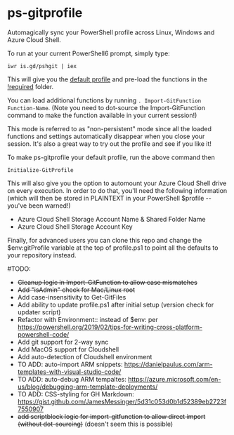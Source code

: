 # ps-gitprofile
Automagically sync your PowerShell profile across Linux, Windows and Azure Cloud Shell.

To run at your current PowerShell6 prompt, simply type: 

```
iwr is.gd/pshgit | iex
```

This will give you the [default profile](https://github.com/tescales/ps-gitprofile/blob/master/Git.PowerShell_profile.ps1) and pre-load the functions in the [!required](https://github.com/tescales/ps-gitprofile/tree/master/functions/!required) folder.

You can load additional functions by running `. Import-GitFunction Function-Name`. (Note you need to dot-source the Import-GitFunction command to make the function available in your current session!)

This mode is referred to as "non-persistent" mode since all the loaded functions and settings automatically disappear when you close your session. It's also a great way to try out the profile and see if you like it!

To make ps-gitprofile your default profile, run the above command then 
```
Initialize-GitProfile 
```

This will also give you the option to automount your Azure Cloud Shell drive on every execution. In order to do that, you'll need the following information (which will then be stored in PLAINTEXT in your PowerShell $profile -- you've been warned!)
 * Azure Cloud Shell Storage Account Name & Shared Folder Name
 * Azure Cloud Shell Storage Account Key

Finally, for advanced users you can clone this repo and change the $env:gitProfile variable at the top of profile.ps1 to point all the defaults to your repository instead. 

#TODO:
* ~~Cleanup logic in Import-GitFunction to allow case mismatches~~
* ~~Add "isAdmin" check for Mac/Linux root~~
* Add case-insensitivity to Get-GitFiles
* Add ability to update profile.ps1 after initial setup (version check for updater script)
* Refactor with Environment:: instead of $env: per https://powershell.org/2019/02/tips-for-writing-cross-platform-powershell-code/
* Add git support for 2-way sync
* Add MacOS support for Cloudshell
* Add auto-detection of Cloudshell environment
* TO ADD: auto-import ARM snippets: https://danielpaulus.com/arm-templates-with-visual-studio-code/
* TO ADD: auto-debug ARM tempaltes: https://azure.microsoft.com/en-us/blog/debugging-arm-template-deployments/
* TO ADD: CSS-styling for GH Markdown: https://gist.github.com/JamesMessinger/5d31c053d0b1d52389eb2723f7550907
* ~~add scriptblock logic for import-gitfunction to allow direct import (without dot-sourcing)~~ (doesn't seem this is possible)
